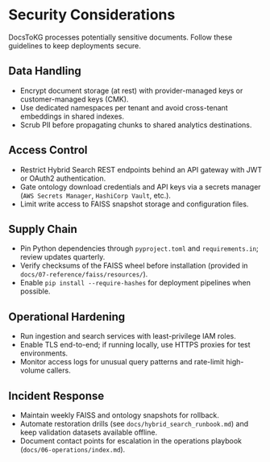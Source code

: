 # Security Considerations

DocsToKG processes potentially sensitive documents. Follow these guidelines to keep deployments secure.

## Data Handling

- Encrypt document storage (at rest) with provider-managed keys or customer-managed keys (CMK).
- Use dedicated namespaces per tenant and avoid cross-tenant embeddings in shared indexes.
- Scrub PII before propagating chunks to shared analytics destinations.

## Access Control

- Restrict Hybrid Search REST endpoints behind an API gateway with JWT or OAuth2 authentication.
- Gate ontology download credentials and API keys via a secrets manager (`AWS Secrets Manager`, `HashiCorp Vault`, etc.).
- Limit write access to FAISS snapshot storage and configuration files.

## Supply Chain

- Pin Python dependencies through `pyproject.toml` and `requirements.in`; review updates quarterly.
- Verify checksums of the FAISS wheel before installation (provided in `docs/07-reference/faiss/resources/`).
- Enable `pip install --require-hashes` for deployment pipelines when possible.

## Operational Hardening

- Run ingestion and search services with least-privilege IAM roles.
- Enable TLS end-to-end; if running locally, use HTTPS proxies for test environments.
- Monitor access logs for unusual query patterns and rate-limit high-volume callers.

## Incident Response

- Maintain weekly FAISS and ontology snapshots for rollback.
- Automate restoration drills (see `docs/hybrid_search_runbook.md`) and keep validation datasets available offline.
- Document contact points for escalation in the operations playbook (`docs/06-operations/index.md`).
